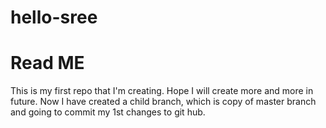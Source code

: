 # hello-sree
# Read ME
This is my first repo that I'm creating. Hope I will create more and more in future.
Now I have created a child branch, which is copy of master branch and going to commit my 1st changes to git hub.
